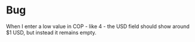 # Bug

When I enter a low value in COP - like 4 - the USD field should
show around $1 USD, but instead it remains empty.
